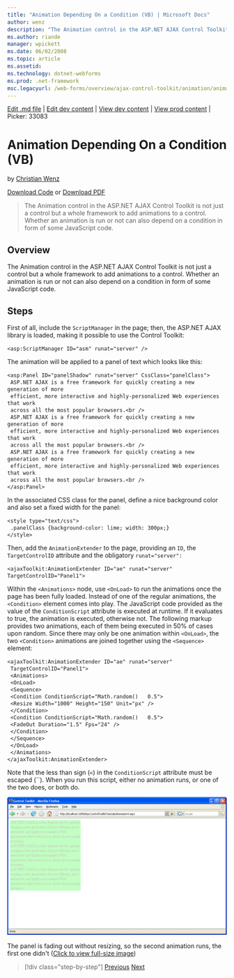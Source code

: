 ```yaml
---
title: "Animation Depending On a Condition (VB) | Microsoft Docs"
author: wenz
description: "The Animation control in the ASP.NET AJAX Control Toolkit is not just a control but a whole framework to add animations to a control. Whether an animation is..."
ms.author: riande
manager: wpickett
ms.date: 06/02/2008
ms.topic: article
ms.assetid: 
ms.technology: dotnet-webforms
ms.prod: .net-framework
msc.legacyurl: /web-forms/overview/ajax-control-toolkit/animation/animation-depending-on-a-condition-vb
---
```

[Edit .md file](C:\Projects\msc\dev\Msc.Www\Web.ASP\App_Data\github\web-forms\overview\ajax-control-toolkit\animation\animation-depending-on-a-condition-vb.md) | [Edit dev content](http://www.aspdev.net/umbraco#/content/content/edit/24783) | [View dev content](http://docs.aspdev.net/tutorials/web-forms/overview/ajax-control-toolkit/animation/animation-depending-on-a-condition-vb.html) | [View prod content](http://www.asp.net/web-forms/overview/ajax-control-toolkit/animation/animation-depending-on-a-condition-vb) | Picker: 33083

Animation Depending On a Condition (VB)
====================
by [Christian Wenz](https://github.com/wenz)

[Download Code](http://download.microsoft.com/download/f/9/a/f9a26acd-8df4-4484-8a18-199e4598f411/Animation4.vb.zip) or [Download PDF](http://download.microsoft.com/download/6/7/1/6718d452-ff89-4d3f-a90e-c74ec2d636a3/animation4VB.pdf)

> The Animation control in the ASP.NET AJAX Control Toolkit is not just a control but a whole framework to add animations to a control. Whether an animation is run or not can also depend on a condition in form of some JavaScript code.


## Overview

The Animation control in the ASP.NET AJAX Control Toolkit is not just a control but a whole framework to add animations to a control. Whether an animation is run or not can also depend on a condition in form of some JavaScript code.

## Steps

First of all, include the `ScriptManager` in the page; then, the ASP.NET AJAX library is loaded, making it possible to use the Control Toolkit:

    <asp:ScriptManager ID="asm" runat="server" />

The animation will be applied to a panel of text which looks like this:

    <asp:Panel ID="panelShadow" runat="server" CssClass="panelClass">    
     ASP.NET AJAX is a free framework for quickly creating a new generation of more    
     efficient, more interactive and highly-personalized Web experiences that work    
     across all the most popular browsers.<br />    
     ASP.NET AJAX is a free framework for quickly creating a new generation of more     
     efficient, more interactive and highly-personalized Web experiences that work   
     across all the most popular browsers.<br />    
     ASP.NET AJAX is a free framework for quickly creating a new generation of more     
     efficient, more interactive and highly-personalized Web experiences that work    
     across all the most popular browsers.<br />    
    </asp:Panel>

In the associated CSS class for the panel, define a nice background color and also set a fixed width for the panel:

    <style type="text/css">
     .panelClass {background-color: lime; width: 300px;}
    </style>

Then, add the `AnimationExtender` to the page, providing an `ID`, the `TargetControlID` attribute and the obligatory `runat="server":`

    <ajaxToolkit:AnimationExtender ID="ae" runat="server" TargetControlID="Panel1">

Within the `<Animations>` node, use `<OnLoad>` to run the animations once the page has been fully loaded. Instead of one of the regular animations, the `<Condition>` element comes into play. The JavaScript code provided as the value of the `ConditionScript` attribute is executed at runtime. If it evaluates to true, the animation is executed, otherwise not. The following markup provides two animations, each of them being executed in 50% of cases upon random. Since there may only be one animation within `<OnLoad>`, the two `<Condition>` animations are joined together using the `<Sequence>` element:

    <ajaxToolkit:AnimationExtender ID="ae" runat="server"
     TargetControlID="Panel1">
     <Animations>
     <OnLoad>
     <Sequence>
     <Condition ConditionScript="Math.random()   0.5">
     <Resize Width="1000" Height="150" Unit="px" />
     </Condition>
     <Condition ConditionScript="Math.random()   0.5">
     <FadeOut Duration="1.5" Fps="24" />
     </Condition>
     </Sequence>
     </OnLoad>
     </Animations>
    </ajaxToolkit:AnimationExtender>

Note that the less than sign (`<`) in the `ConditionScript` attribute must be escaped (``). When you run this script, either no animation runs, or one of the two does, or both do.


[![The panel is fading out without resizing, so the second animation runs, the first one didn't](animation-depending-on-a-condition-vb/_static/image2.png)](animation-depending-on-a-condition-vb/_static/image1.png)

The panel is fading out without resizing, so the second animation runs, the first one didn't ([Click to view full-size image](animation-depending-on-a-condition-vb/_static/image3.png))

>[!div class="step-by-step"] [Previous](executing-several-animations-after-each-other-vb.md) [Next](picking-one-animation-out-of-a-list-vb.md)